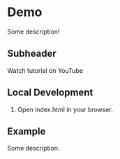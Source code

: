 # Demo

Some description!

## Subheader

Watch tutorial on YouTube

## Local Development 

1. Open index.html in your browser.

## Example
Some description.